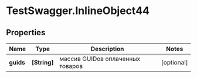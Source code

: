 # TestSwagger.InlineObject44

## Properties

Name | Type | Description | Notes
------------ | ------------- | ------------- | -------------
**guids** | **[String]** | массив GUIDов оплаченных товаров | [optional] 


